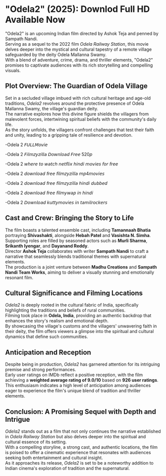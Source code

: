 # "Odela2" (2025): Downlod Full HD Available Now
"Odela2" is an upcoming Indian film directed by Ashok Teja and penned by Sampath Nandi.  
Serving as a sequel to the 2022 film *Odela Railway Station*, this movie delves deeper into the mystical and cultural tapestry of a remote village safeguarded by the deity Odela Mallanna Swamy.  
With a blend of adventure, crime, drama, and thriller elements, "Odela2" promises to captivate audiences with its rich storytelling and compelling visuals.


## Plot Overview: The Guardian of Odela Village

Set in a secluded village imbued with rich cultural heritage and age-old traditions, *Odela2* revolves around the protective presence of Odela Mallanna Swamy, the village's guardian deity.  
The narrative explores how this divine figure shields the villagers from malevolent forces, intertwining spiritual beliefs with the community's daily life.  
As the story unfolds, the villagers confront challenges that test their faith and unity, leading to a gripping tale of resilience and devotion.  

-Odela 2 𝘍𝘜𝘓𝘓𝘔𝘰𝘷𝘪𝘦

-Odela 2 𝘍𝘪𝘭𝘮𝘻𝘺𝘻𝘪𝘭𝘭𝘢 𝘋𝘰𝘸𝘯𝘭𝘰𝘢𝘥 𝘍𝘳𝘦𝘦 520𝘱

-Odela 2 𝘸𝘩𝘦𝘳𝘦 𝘵𝘰 𝘸𝘢𝘵𝘤𝘩 𝘯𝘦𝘵𝘧𝘭𝘪𝘹 𝘩𝘪𝘯𝘥𝘪 𝘮𝘰𝘷𝘪𝘦𝘴 𝘧𝘰𝘳 𝘧𝘳𝘦𝘦

-Odela 2 𝘥𝘰𝘸𝘯𝘭𝘰𝘢𝘥 𝘧𝘳𝘦𝘦 𝘧𝘪𝘭𝘮𝘻𝘺𝘻𝘪𝘭𝘭𝘢 𝘮𝘱4𝘮𝘰𝘷𝘪𝘦𝘴

-Odela 2 𝘥𝘰𝘸𝘯𝘭𝘰𝘢𝘥 𝘧𝘳𝘦𝘦 𝘧𝘪𝘭𝘮𝘻𝘺𝘻𝘪𝘭𝘭𝘢 𝘩𝘪𝘯𝘥𝘪 𝘥𝘶𝘣𝘣𝘦𝘥

-Odela 2 𝘥𝘰𝘸𝘯𝘭𝘰𝘢𝘥 𝘧𝘳𝘦𝘦 𝘧𝘪𝘭𝘮𝘺𝘸𝘢𝘱 𝘪𝘯 𝘩𝘪𝘯𝘥𝘪

-Odela 2 𝘋𝘰𝘸𝘯𝘭𝘰𝘢𝘥 𝘬𝘶𝘵𝘵𝘺𝘮𝘰𝘷𝘪𝘦𝘴 𝘪𝘯 𝘵𝘢𝘮𝘪𝘭𝘳𝘰𝘤𝘬𝘦𝘳𝘴


## Cast and Crew: Bringing the Story to Life

The film boasts a talented ensemble cast, including **Tamannaah Bhatia** portraying **Shivashakti**, alongside **Hebah Patel** and **Vasishta N. Simha**.  
Supporting roles are filled by seasoned actors such as **Murli Sharma**, **Srikanth Iyengar**, and **Dayanand Reddy**.  
Director **Ashok Teja** collaborates with writer **Sampath Nandi** to craft a narrative that seamlessly blends traditional themes with supernatural elements.  
The production is a joint venture between **Madhu Creations** and **Sampath Nandi Team Works**, aiming to deliver a visually stunning and emotionally resonant film.  


## Cultural Significance and Filming Locations

*Odela2* is deeply rooted in the cultural fabric of India, specifically highlighting the traditions and beliefs of rural communities.  
Filming took place in **Odela, India**, providing an authentic backdrop that enhances the story's realism and emotional depth.  
By showcasing the village's customs and the villagers' unwavering faith in their deity, the film offers viewers a glimpse into the spiritual and cultural dynamics that define such communities.  


## Anticipation and Reception

Despite being in production, *Odela2* has garnered attention for its intriguing premise and strong performances.  
Early user ratings on IMDb reflect a positive reception, with the film achieving a **weighted average rating of 9.0/10** based on **926 user ratings**.  
This enthusiasm indicates a high level of anticipation among audiences eager to experience the film's unique blend of tradition and thriller elements.


## Conclusion: A Promising Sequel with Depth and Intrigue

*Odela2* stands out as a film that not only continues the narrative established in *Odela Railway Station* but also delves deeper into the spiritual and cultural essence of its setting.  
With a compelling storyline, a strong cast, and authentic locations, the film is poised to offer a cinematic experience that resonates with audiences seeking both entertainment and cultural insight.  
As it approaches its release, *Odela2* is set to be a noteworthy addition to Indian cinema's exploration of tradition and the supernatural.
